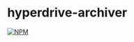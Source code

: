 # hyperdrive-archiver
[![NPM](https://nodei.co/npm/hyperdrive-archiver.png)](https://nodei.co/npm/hyperdrive-archiver/)
